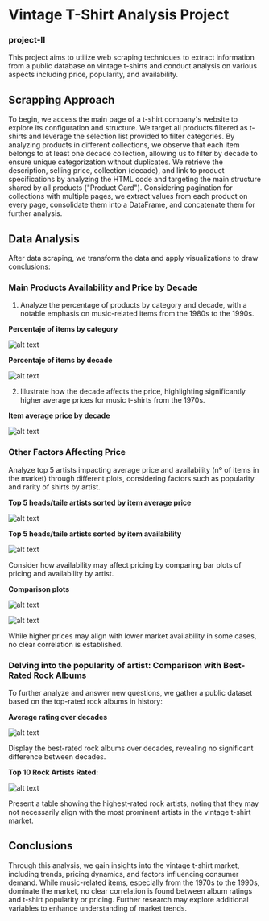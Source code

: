 

# Vintage T-Shirt Analysis Project
### project-II

This project aims to utilize web scraping techniques to extract 
information from a public database on vintage t-shirts and conduct 
analysis on various aspects including price, popularity, and availability.

## Scrapping Approach
To begin, we access the main page of a t-shirt company's website
 to explore its configuration and structure. We target all products 
 filtered as t-shirts and leverage the selection list provided to 
 filter categories. By analyzing products in different collections, we observe that each item belongs to at least one decade collection, allowing us to filter by decade to ensure unique categorization without duplicates. We retrieve the description, selling price, collection (decade), and link to product specifications by analyzing the HTML code and targeting the main structure shared by all products ("Product Card"). Considering pagination for collections with multiple pages, we extract values from each product on every page, consolidate them into a DataFrame, and concatenate them for further analysis.

## Data Analysis
After data scraping, we transform the data and apply visualizations to draw conclusions:

### Main Products Availability and Price by Decade

1. Analyze the percentage of products by category and decade, with a notable emphasis on music-related items from the 1980s to the 1990s.

**Percentaje of items by category**

![alt text](images/pie_char_category.png)

**Percentaje of items by decade**

![alt text](images/pie_char_decade.png)


2. Illustrate how the decade affects the price, highlighting significantly higher average prices for music t-shirts from the 1970s.

**Item average price by decade**

![alt text](images/bar_char_decade.png)

### Other Factors Affecting Price

Analyze top 5 artists impacting average price and availability (nº of items in the market) through different plots, considering factors such as popularity and rarity of shirts by artist.

**Top 5 heads/taile artists sorted by item average price**

![alt text](images/bar_char_top&tail_price_artist.png)

**Top 5 heads/taile artists sorted by item availability**

![alt text](images/bar_char_top&tail_avail_artist.png)

Consider how availability may affect pricing by comparing bar plots of pricing and availability by artist. 

**Comparison plots**

![alt text](images/bar_char_top&tail_price_artist_color.png)

![alt text](images/bar_char_top&tail_avail_artist_color.png)

While higher prices may align with lower market availability in some cases, no clear correlation is established.

###  Delving into the popularity of artist: Comparison with Best-Rated Rock Albums

To further analyze and answer new questions, we gather a public dataset based on the top-rated rock albums in history:

**Average rating over decades**

![alt text](images/bar_char_rating_decade.png)

Display the best-rated rock albums over decades, revealing no significant difference between decades.

**Top 10 Rock Artists Rated:** 

![alt text](images/table_artist_rating.png)

Present a table showing the highest-rated rock artists, noting that they may not necessarily align with the most prominent artists in the vintage t-shirt market.

## Conclusions
Through this analysis, we gain insights into the vintage 
t-shirt market, including trends, pricing dynamics, and factors 
influencing consumer demand. While music-related items, especially from the 1970s to the 1990s, dominate the market, no clear correlation is found between album ratings and t-shirt popularity or pricing. Further research may explore additional variables to enhance understanding of market trends.